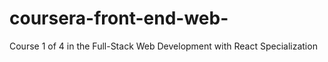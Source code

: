 # coursera-front-end-web-
Course 1 of 4 in the Full-Stack Web Development with React Specialization
